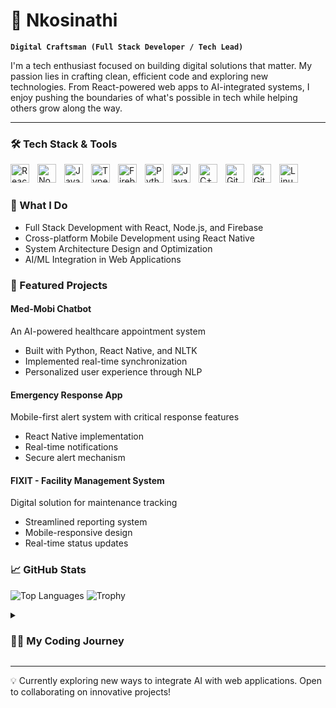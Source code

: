 # 🚀 Nkosinathi
**`Digital Craftsman (Full Stack Developer / Tech Lead)`**

I'm a tech enthusiast focused on building digital solutions that matter. My passion lies in crafting clean, efficient code and exploring new technologies. From React-powered web apps to AI-integrated systems, I enjoy pushing the boundaries of what's possible in tech while helping others grow along the way.

---
### 🛠️ Tech Stack & Tools

<img align="left" alt="React" width="30px" style="padding-right:10px;" src="https://cdn.jsdelivr.net/gh/devicons/devicon/icons/react/react-original.svg" />
<img align="left" alt="NodeJS" width="30px" style="padding-right:10px;" src="https://cdn.jsdelivr.net/gh/devicons/devicon/icons/nodejs/nodejs-original.svg" />
<img align="left" alt="JavaScript" width="30px" style="padding-right:10px;" src="https://cdn.jsdelivr.net/gh/devicons/devicon/icons/javascript/javascript-plain.svg" />
<img align="left" alt="TypeScript" width="30px" style="padding-right:10px;" src="https://cdn.jsdelivr.net/gh/devicons/devicon/icons/typescript/typescript-plain.svg" />
<img align="left" alt="Firebase" width="30px" style="padding-right:10px;" src="https://cdn.jsdelivr.net/gh/devicons/devicon@latest/icons/firebase/firebase-original.svg" />
<img align="left" alt="Python" width="30px" style="padding-right:10px;" src="https://cdn.jsdelivr.net/gh/devicons/devicon/icons/python/python-plain.svg" />
<img align="left" alt="Java" width="30px" style="padding-right:10px;" src="https://cdn.jsdelivr.net/gh/devicons/devicon/icons/java/java-original.svg"/>
<img align="left" alt="C++" width="30px" style="padding-right:10px;" src="https://cdn.jsdelivr.net/gh/devicons/devicon@latest/icons/cplusplus/cplusplus-original.svg"/>
<img align="left" alt="Git" width="30px" style="padding-right:10px;" src="https://cdn.jsdelivr.net/gh/devicons/devicon/icons/git/git-original.svg" />
<img align="left" alt="GitHub" width="30px" style="padding-right:10px;" src="https://cdn.jsdelivr.net/gh/devicons/devicon/icons/github/github-original.svg" />
<img align="left" alt="Linux" width="30px" style="padding-right:10px;" src="https://cdn.jsdelivr.net/gh/devicons/devicon/icons/linux/linux-original.svg" />
<br />

#

### 🎯 What I Do
- Full Stack Development with React, Node.js, and Firebase
- Cross-platform Mobile Development using React Native
- System Architecture Design and Optimization
- AI/ML Integration in Web Applications

### 🌟 Featured Projects

#### Med-Mobi Chatbot
An AI-powered healthcare appointment system
- Built with Python, React Native, and NLTK
- Implemented real-time synchronization
- Personalized user experience through NLP

#### Emergency Response App
Mobile-first alert system with critical response features
- React Native implementation
- Real-time notifications
- Secure alert mechanism

#### FIXIT - Facility Management System
Digital solution for maintenance tracking
- Streamlined reporting system
- Mobile-responsive design
- Real-time status updates

### 📈 GitHub Stats

![Top Languages](https://github-readme-stats.vercel.app/api/top-langs/?username=TDEEZYpro&layout=compact&langs_count=8)
![Trophy](https://github-profile-trophy.vercel.app/?username=TDEEZYpro)

<details>
 <summary><h3>👨‍💻 My Coding Journey</h3></summary>
I started my coding journey with a curiosity to understand how things work under the hood. What began as simple html writing evolved into a passion for creating robust, scalable applications. Today, I focus on building solutions that make a difference, always learning and exploring new technologies along the way.
</details>

---

💡 Currently exploring new ways to integrate AI with web applications. Open to collaborating on innovative projects!
